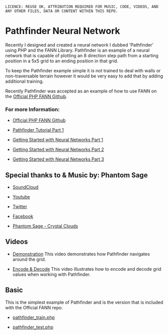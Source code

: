 `LICENCE: REUSE OK, ATTRIBUTION REQUIRED FOR MUSIC, CODE, VIDEOS, AND ANY OTHER FILES, DATA OR CONTENT WITHIN THIS REPO.`


# Pathfinder Neural Network 

Recently I designed and created a neural network I dubbed 'Pathfinder' using PHP and the FANN Library. Pathfinder is an example of a neural network that is capable of plotting an 8 direction step path from a starting position in a 5x5 grid to an ending position in that grid. 

To keep the Pathfinder example simple it is not trained to deal with walls or non-traversable terrain however it would be very easy to add that by adding additional training. 

Recently Pathfinder was accepted as an example of how to use FANN on the [Official PHP FANN Github](https://github.com/bukka/php-fann).


### For more Information: 

* [Official PHP FANN Github](https://github.com/bukka/php-fann)

* [Pathfinder Tutorial Part 1](http://www.joyharvel.com/pathfinding-from-scratch-using-a-neural-network/)

* [Getting Started with Neural Networks Part 1](http://www.joyharvel.com/getting-started-with-neural-networks-using-the-fann-library-php-and-c9-io/)

* [Getting Started with Neural Networks Part 2](http://www.joyharvel.com/getting-started-with-neural-networks-using-the-fann-library-php-and-c9-io-part-2/)

* [Getting Started with Neural Networks Part 3](http://www.joyharvel.com/getting-started-with-neural-networks-using-the-fann-library-php-and-c9-io-part-3/)


## Special thanks to & Music by: Phantom Sage
* [SoundCloud](https://soundcloud.com/phantomsage)

* [Youtube](http://www.youtube.com/user/Sl8Tl330f5)

* [Twitter](https://twitter.com/_phantomsage_)

* [Facebook](https://www.facebook.com/thefantomofficial)

* [Phantom Sage - Crystal Clouds](https://www.youtube.com/watch?v=tRHk-DavCjc)


## Videos
* [Demonstration](Videos/Demonstration.m4v) This video demonstrates how Pathfinder navigates around the grid. 

* [Encode & Decode](Videos/Encode_Decode_Grid.mp4) This video illustrates how to encode and decode grid values when working with Pathfinder. 


## Basic
This is the simplest example of Pathfinder and is the version that is included with the Official FANN repo.

* [pathfinder_train.php](Basic/pathfinder_train.php)

* [pathfinder_test.php](Basic/pathfinder_test.php)


